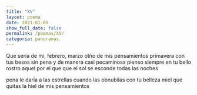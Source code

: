 ```yaml
---
title: "XV"
layout: poema
date: 2021-01-01
show_full_date: false
permalink: /poemas/XV/
categoria: panoramas
---
```

Que seria de mi, febrero, marzo
otño de mis pensamientos
primavera con tus besos
sin pena y de manera casi pecaminosa
pienso siempre en tu bello rostro
aquel por el que que el sol se esconde todas las noches

pena le daría a las estrellas cuando las obnubilas con tu belleza
miel que quitas la hiel de mis pensamientos
